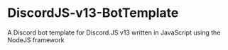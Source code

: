 # DiscordJS-v13-BotTemplate
A Discord bot template for Discord.JS v13 written in JavaScript using the NodeJS framework
